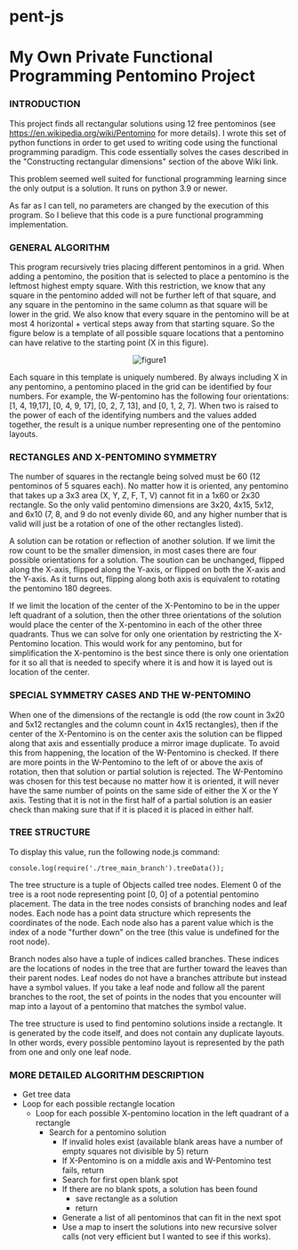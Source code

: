 # pent-js

# My Own Private Functional Programming Pentomino Project

### INTRODUCTION
This project finds all rectangular solutions using 12 free pentominos
(see https://en.wikipedia.org/wiki/Pentomino for more details).  I wrote
this set of python functions in order to get used to writing code using
the functional programming paradigm.  This code essentially solves the cases described in the "Constructing rectangular dimensions" section of the above Wiki link.

This problem seemed well suited for functional programming learning since the
only output is a solution.  It runs on python 3.9 or newer.

As far as I can tell, no parameters are changed by the execution of this program.  So I believe that this code is a pure functional programming implementation.

### GENERAL ALGORITHM
This program recursively tries placing different pentominos in a grid.  When adding
a pentomino, the position that is selected to place a pentomino is the leftmost highest
empty square.  With this restriction, we know that any square in the pentomino added will
not be further left of that square, and any square in the pentomino in the same column
as that square will be lower in the grid.  We also know that every square in the pentomino
will be at most 4 horizontal + vertical steps away from that starting square.  So the figure
below is a template of all possible square locations that a pentomino can have relative to
the starting point (X in this figure).

 <p align="center">
 <img src="http://www.warrensusui.com/toybox/src/drawings/figure1.png" alt="figure1"/>
 </p>

Each square in this template is uniquely numbered.  By always including X in any pentomino,
a pentomino placed in the grid can be identified by four numbers.  For example, the W-pentomino
has the following four orientations: [1, 4, 19,17], [0, 4, 9, 17], [0, 2, 7, 13], and [0, 1, 2, 7].
When two is raised to the power of each of the identifying numbers and the values added together,
the result is a unique number representing one of the pentomino layouts.

### RECTANGLES AND X-PENTOMINO SYMMETRY

The number of squares in the rectangle being solved must be 60 (12 pentominos of 5 squares each).
No matter how it is oriented, any pentomino that takes up a 3x3 area (X, Y, Z, F, T, V) cannot fit
in a 1x60 or 2x30 rectangle.  So the only valid pentomino dimensions are 3x20, 4x15, 5x12, and 6x10
(7, 8, and 9 do not evenly divide 60, and any higher number that is valid will just be a rotation of
one of the other rectangles listed).

A solution can be rotation or reflection of another solution.  If we limit the row count to be the
smaller dimension, in most cases there are four possible orientations for a solution.  The soution
can be unchanged, flipped along the X-axis, flipped along the Y-axis, or flipped on both the X-axis
and the Y-axis. As it turns out, flipping along both axis is equivalent to rotating the pentomino
180 degrees.

If we limit the location of the center of the X-Pentomino to be in the upper left quadrant of a
solution, then the other three orientations of the solution would place the center of the X-pentomino
in each of the other three quadrants.  Thus we can solve for only one orientation by restricting
the X-Pentomino location.  This would work for any pentomino, but for simplification the X-pentomino
is the best since there is only one orientation for it so all that is needed to specify where it is
and how it is layed out is location of the center.

### SPECIAL SYMMETRY CASES AND THE W-PENTOMINO

When one of the dimensions of the rectangle is odd (the row count in 3x20 and 5x12 rectangles and
the column count in 4x15 rectangles), then if the center of the X-Pentomino is on the center axis
the solution can be flipped along that axis and essentially produce a mirror image duplicate.  To
avoid this from happening, the location of the W-Pentomino is checked.  If there are more points
in the W-Pentomino to the left of or above the axis of rotation, then that solution or partial
solution is rejected.  The W-Pentomino was chosen for this test because no matter how it is oriented,
it will never have the same number of points on the same side of either the X or the Y axis.
Testing that it is not in the first half of a partial solution is an easier check than making sure
that if it is placed it is placed in either half.

### TREE STRUCTURE

To display this value, run the following node.js command:
```
console.log(require('./tree_main_branch').treeData());
```
The tree structure is a tuple of Objects called tree nodes.  Element 0 of the tree is a
root node representing point [0, 0] of a potential pentomino placement.  The data in the tree
nodes consists of branching nodes and leaf nodes.  Each node has a point data structure which
represents the coordinates of the node. Each node also has a parent value which is the index
of a node "further down" on the tree (this value is undefined for the root node).

Branch nodes also have a tuple of indices called branches.  These indices are the locations of
nodes in the tree that are further toward the leaves than their parent nodes.  Leaf nodes do
not have a branches attribute but instead have a symbol values.  If you take a leaf node and
follow all the parent branches to the root, the set of points in the nodes that you encounter will
map into a layout of a pentomino that matches the symbol value.

The tree structure is used to find pentomino solutions inside a rectangle.  It is generated by the
code itself, and does not contain any duplicate layouts.  In other words, every possible pentomino
layout is represented by the path from one and only one leaf node.

### MORE DETAILED ALGORITHM DESCRIPTION

* Get tree data
* Loop for each possible rectangle location
    * Loop for each possible X-pentomino location in the left quadrant of a rectangle
        * Search for a pentomino solution
            * If invalid holes exist (available blank areas have a number of empty squares not divisible by 5) return
            * If X-Pentomino is on a middle axis and W-Pentomino test fails, return
            * Search for first open blank spot
            * If there are no blank spots, a solution has been found
                * save rectangle as a solution
                * return
            * Generate a list of all pentominos that can fit in the next spot
            * Use a map to insert the solutions into new recursive solver calls (not very efficient but I wanted to see
            if this works).


